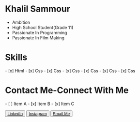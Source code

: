 <h1>Khalil Sammour</h1>
<ul>
               
<li>Ambition</li>
<li>High School Student(Grade 11)</li>
<li>Passionate In Programming</li>
<li>Passionate In Film Making</li>
</ul>
<h1>Skills</h1>
- [x] Html
- [x] Css
- [x] Css
- [x] Css
- [x] Css
- [x] Css
- [x] Css

<h1>Contact Me-Connect With Me</h1>
- [ ] Item A
- [x] Item B
- [x] Item C
<p>
<button><a href="https://www.linkedin.com/in/khalil-sammour-3186b0205/">LinkedIn  </a></button>
<button><a href="https://www.instagram.com/sammour_khalil/">Instagram  </a></button>
<button><a href="mailto:khalil.almortada@hotmail.com">Email-Me</a></button>
</p> 